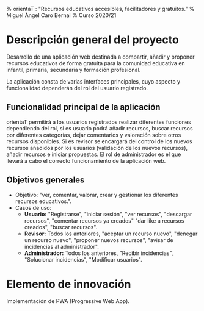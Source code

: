 % orientaT : "Recursos educativos accesibles, facilitadores y gratuitos."
% Miguel Ángel Caro Bernal
% Curso 2020/21

# Descripción general del proyecto

Desarrollo de una aplicación web destinada a compartir, añadir y proponer recursos educativos
de forma gratuita para la comunidad educativa en infantil, primaria, secundaria y formación profesional.

La aplicación consta de varias interfaces principales, cuyo aspecto y funcionalidad dependerán del rol del usuario registrado.

## Funcionalidad principal de la aplicación

orientaT permitirá a los usuarios registrados realizar diferentes funciones dependiendo del rol, si es usuario podrá añadir recursos, buscar recursos por diferentes categorías, dejar comentarios y valoración sobre otros recursos disponibles.
Si es revisor se encargará del control de los nuevos recursos añadidos por los usuarios (validación de los nuevos recursos), añadir recursos e iniciar propuestas.
El rol de administrador es el que llevará a cabo el correcto funcionamiento de la aplicación web. 


## Objetivos generales

* Objetivo: "ver, comentar, valorar, crear y gestionar los diferentes recursos educativos.".
* Casos de uso: 
    * **Usuario:** "Registrarse", "iniciar sesión", "ver recursos", "descargar recursos", "comentar recursos ya creados"
    "dar like a recursos creados", "buscar recursos".
    * **Revisor:** Todos los anteriores, "aceptar un recurso nuevo", "denegar un recurso nuevo", "proponer nuevos recursos", "avisar de incidencias al administrador".
    * **Administrador:** Todos los anteriores, "Recibir incidencias", "Solucionar incidencias", "Modificar usuarios".

# Elemento de innovación

Implementación de PWA (Progressive Web App).
